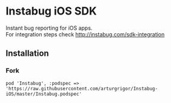 # Instabug iOS SDK

Instant bug reporting for iOS apps.
<br/>
For integration steps check http://instabug.com/sdk-integration

## Installation

### Fork
```
pod 'Instabug', :podspec => 'https://raw.githubusercontent.com/arturgrigor/Instabug-iOS/master/Instabug.podspec'
```
